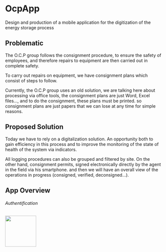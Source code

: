 # OcpApp

Design and production of a mobile application for the digitization of the energy storage process

## Problematic
The O.C.P group follows the consignment procedure, to ensure the safety of employees, and therefore repairs to equipment are then carried out in complete safety.

To carry out repairs on equipment, we have consignment plans which consist of steps to follow.

Currently, the O.C.P group uses an old solution, we are talking here about processing via office tools, the consignment plans are just Word, Excel files..., and to do the consignment, these plans must be printed. so consignment plans are just papers that we can lose at any time for simple reasons.

## Proposed Solution

Today we have to rely on a digitalization solution. An opportunity both to gain efficiency in this process and to improve the monitoring of the state of health of the system via indicators.

All logging procedures can also be grouped and filtered by site. On the other hand, consignment permits, signed electronically directly by the agent in the field via his smartphone. and then we will have an overall view of the operations in progress (consigned, verified, deconsigned...).

## App Overview

###### Authentification

<p float="left">
  <img src=![0](https://user-images.githubusercontent.com/108620000/190860179-f8833960-3c86-4810-b560-fe4dae152957.png) width="100" />
</p>
